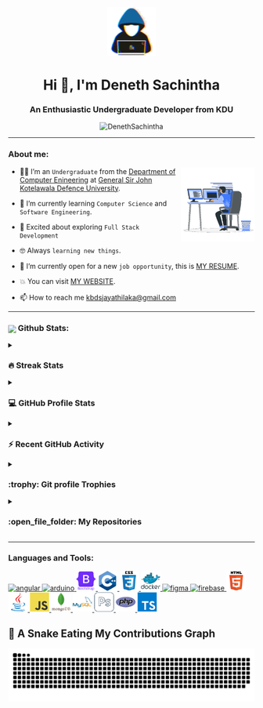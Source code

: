 <p align="center" ><img  src="https://github.com/DenethSachintha/DenethSachintha/blob/main/assets/about_me.gif?raw=true" width="100px"></p>
<h1 align="center">Hi 👋, I'm Deneth Sachintha</h1>
<h3 align="center">An Enthusiastic Undergraduate Developer from KDU</h3>
<p align="center"> <img src="https://komarev.com/ghpvc/?username=DenethSachintha&label=Profile%20views&color=0e75b6&style=flat" alt="DenethSachintha" /> </p> 

---
<h3 align="left">About me:</h3>
<img align="right" src="https://github.com/DenethSachintha/DenethSachintha/blob/main/assets/Right_Side.gif?raw=true" width=30%>

 - 🧑‍🎓 I’m an `Undergraduate` from the [Department of Computer Enineering](https://foc.kdu.ac.lk/dce/) at [General Sir John Kotelawala Defence University](https://kdu.ac.lk/).

- 🌱 I’m currently learning `Computer Science` and `Software Engineering`.

- 🚀 Excited about exploring `Full Stack Development`

<!-- - 🎯 I love using Software to solve every `Problem`. -->
-  🤓 Always `learning new things`.

-  🤔 I’m currently open for a new `job opportunity`, this is [MY RESUME]().

-  💥 You can visit [MY WEBSITE]().

 - 📫 How to reach me [kbdsjayathilaka@gmail.com](kbdsjayathilaka@gmail.com)
---

<h3 align="left"><img src="https://media1.giphy.com/media/v1.Y2lkPTc5MGI3NjExYzFhYzJkMmQ2MWQ3ZGY3MDhjZTE3MDI2Mzk3NzE1OWQyZTRlMmYwMCZjdD1z/iY8CRBdQXODJSCERIr/giphy.gif" width=5% valign="bottom"> Github Stats:</h3>

<details><summary><h3> 🔥 Streak Stats</h3></summary>

----	

<p align="center"><img src="https://github-readme-streak-stats.herokuapp.com/?user=DenethSachintha&theme=tokyonight_duo" alt="DenethSachintha" /></p>

</details>

<details><summary><h3>💻 GitHub Profile Stats</h3></summary>

----
	
<p align="center">
    <a href="https://github.com/anuraghazra/github-readme-stats">
	    <img alt="DenethSachintha's Github Stats" src="https://github-readme-stats.vercel.app/api?username=DenethSachintha&show_icons=true&count_private=true&locale=en&theme=tokyonight&layout=compact" height="230px"/></a>
	  <img src="https://github-readme-stats.vercel.app/api/top-langs?username=DenethSachintha&langs_count=10&show_icons=true&locale=en&theme=tokyonight" alt="DenethSachintha" height="230px"/>
<br/>

  <b>Note:</b> Top languages is only a metric of the languages my public code consists of and doesn't reflect experience or skill level.
  </p>
</details>


<details><summary><h3>⚡ Recent GitHub Activity</h3></summary>

----
	
<img src="https://github-readme-activity-graph.vercel.app/graph?username=DenethSachintha&bg_color=1a1b27&color=aa82d9&line=628edb&point=64bfaf&area=true&hide_border=true)(https://github.com/ashutosh00710/github-readme-activity-graph)">
 
</details>

<details><summary> <h3> :trophy: Git profile Trophies </h3></summary>

----
	
<p align="center"> <a href="https://github.com/ryo-ma/github-profile-trophy"><img src="https://github-profile-trophy.vercel.app/?username=DenethSachintha&layout=compact&theme=tokyonight&column=4&margin-w=15&margin-h=15" alt="DenethSachintha" /></a> </p>

<!-- [![@7oskaa's Holopin board](https://holopin.io/api/user/board?user=7oskaa)](https://holopin.io/@7oskaa)
	 -->
</details>
	
    
<details><summary><h3> :open_file_folder: My Repositories </h3></summary>

----

<div>
  <p align="center">
	<a href="https://github.com/DenethSachintha/social-app">
      		<img src="https://github-readme-stats.vercel.app/api/pin/?username=DenethSachintha&repo=social-app&theme=tokyonight" alt="GitHub Stats" />
    	</a>	
  </p>
</div>
</details>



---
<!-- /// -->
<h3 align="left">Languages and Tools:</h3>
<p align="left"> <a href="https://angular.io" target="_blank" rel="noreferrer"> <img src="https://angular.io/assets/images/logos/angular/angular.svg" alt="angular" width="40" height="40"/> </a> <a href="https://www.arduino.cc/" target="_blank" rel="noreferrer"> <img src="https://cdn.worldvectorlogo.com/logos/arduino-1.svg" alt="arduino" width="40" height="40"/> </a> <a href="https://getbootstrap.com" target="_blank" rel="noreferrer"> <img src="https://raw.githubusercontent.com/devicons/devicon/master/icons/bootstrap/bootstrap-plain-wordmark.svg" alt="bootstrap" width="40" height="40"/> </a> <a href="https://www.w3schools.com/cpp/" target="_blank" rel="noreferrer"> <img src="https://raw.githubusercontent.com/devicons/devicon/master/icons/cplusplus/cplusplus-original.svg" alt="cplusplus" width="40" height="40"/> </a> <a href="https://www.w3schools.com/css/" target="_blank" rel="noreferrer"> <img src="https://raw.githubusercontent.com/devicons/devicon/master/icons/css3/css3-original-wordmark.svg" alt="css3" width="40" height="40"/> </a> <a href="https://www.docker.com/" target="_blank" rel="noreferrer"> <img src="https://raw.githubusercontent.com/devicons/devicon/master/icons/docker/docker-original-wordmark.svg" alt="docker" width="40" height="40"/> </a> <a href="https://www.figma.com/" target="_blank" rel="noreferrer"> <img src="https://www.vectorlogo.zone/logos/figma/figma-icon.svg" alt="figma" width="40" height="40"/> </a> <a href="https://firebase.google.com/" target="_blank" rel="noreferrer"> <img src="https://www.vectorlogo.zone/logos/firebase/firebase-icon.svg" alt="firebase" width="40" height="40"/> </a> <a href="https://www.w3.org/html/" target="_blank" rel="noreferrer"> <img src="https://raw.githubusercontent.com/devicons/devicon/master/icons/html5/html5-original-wordmark.svg" alt="html5" width="40" height="40"/> </a> <a href="https://www.java.com" target="_blank" rel="noreferrer"> <img src="https://raw.githubusercontent.com/devicons/devicon/master/icons/java/java-original.svg" alt="java" width="40" height="40"/> </a> <a href="https://developer.mozilla.org/en-US/docs/Web/JavaScript" target="_blank" rel="noreferrer"> <img src="https://raw.githubusercontent.com/devicons/devicon/master/icons/javascript/javascript-original.svg" alt="javascript" width="40" height="40"/> </a> <a href="https://www.mongodb.com/" target="_blank" rel="noreferrer"> <img src="https://raw.githubusercontent.com/devicons/devicon/master/icons/mongodb/mongodb-original-wordmark.svg" alt="mongodb" width="40" height="40"/> </a> <a href="https://www.mysql.com/" target="_blank" rel="noreferrer"> <img src="https://raw.githubusercontent.com/devicons/devicon/master/icons/mysql/mysql-original-wordmark.svg" alt="mysql" width="40" height="40"/> </a> <a href="https://www.photoshop.com/en" target="_blank" rel="noreferrer"> <img src="https://raw.githubusercontent.com/devicons/devicon/master/icons/photoshop/photoshop-line.svg" alt="photoshop" width="40" height="40"/> </a> <a href="https://www.php.net" target="_blank" rel="noreferrer"> <img src="https://raw.githubusercontent.com/devicons/devicon/master/icons/php/php-original.svg" alt="php" width="40" height="40"/> </a> <a href="https://www.typescriptlang.org/" target="_blank" rel="noreferrer"> <img src="https://raw.githubusercontent.com/devicons/devicon/master/icons/typescript/typescript-original.svg" alt="typescript" width="40" height="40"/> </a> </p>



## 🐍 A Snake Eating My Contributions Graph

<p align="center">
	<picture>
		  <source media="(prefers-color-scheme: dark)" srcset="https://raw.githubusercontent.com/DenethSachintha/DenethSachintha/output/github-contribution-grid-snake-dark.svg">
		  <source media="(prefers-color-scheme: light)" srcset="https://raw.githubusercontent.com/DenethSachintha/DenethSachintha/output/github-contribution-grid-snake.svg">
		  <img alt="github contribution grid snake animation" src="https://raw.githubusercontent.com/DenethSachintha/DenethSachintha/output/github-contribution-grid-snake.svg">
	</picture>
</p>
